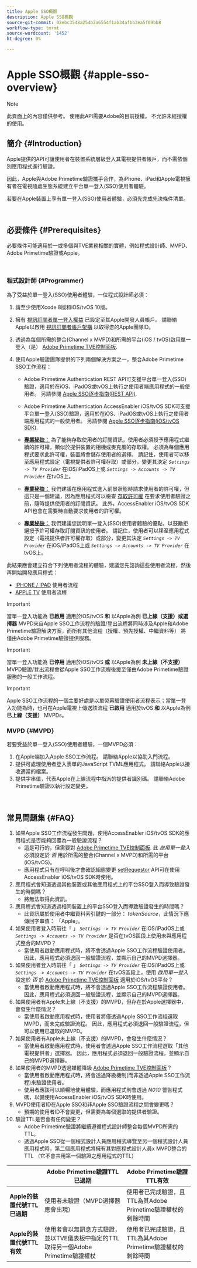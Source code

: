 ```yaml
---
title: Apple SSO概觀
description: Apple SSO概觀
source-git-commit: 02ebc3548a254b2a6554f1ab34afbb3ea5f09bb8
workflow-type: tm+mt
source-wordcount: '1452'
ht-degree: 0%

---
```


# Apple SSO概觀 {#apple-sso-overview}

>[!NOTE]
>
>此頁面上的內容僅供參考。 使用此API需要Adobe的目前授權。 不允許未經授權的使用。

## 簡介 {#Introduction}

Apple提供的API可讓使用者在裝置系統層級登入其電視提供者帳戶，而不需依個別應用程式進行驗證。

因此，Apple與Adobe Primetime驗證攜手合作，為iPhone、iPad和Apple電視擁有者在電視隨處生態系統建立平台單一登入(SSO)使用者體驗。

若要在Apple裝置上享有單一登入(SSO)使用者體驗，必須先完成先決條件清單。

</br>

## 必要條件 {#Prerequisites}

必要條件可能適用於一或多個與TVE業務相關的實體，例如程式設計師、MVPD、Adobe Primetime驗證或Apple。

</br>

### 程式設計師 {#Programmer}

為了受益於單一登入(SSO)使用者體驗，一位程式設計師必須：

1. 請至少使用Xcode 8版和iOS/tvOS 10版。

1. 擁有 [視訊訂閱者單一登入權益](https://developer.apple.com/documentation/bundleresources/entitlements/com_apple_developer_video-subscriber-single-sign-on) 已設定至其Apple開發人員帳戶。 請聯絡Apple以啟用 [視訊訂閱者帳戶架構](https://developer.apple.com/documentation/videosubscriberaccount) 以取得您的Apple團隊ID。

1. 透過為每個所需的整合(Channel x MVPD)和所需的平台(iOS / tvOS)啟用單一登入（是） [Adobe Primetime TVE控制面板](https://console.auth.adobe.com/).

1. 使用Apple驗證團隊提供的下列兩個解決方案之一，整合Adobe Primetime SSO工作流程：

   - Adobe Primetime Authentication REST API可支援平台單一登入(SSO)驗證，適用於在iOS、iPadOS或tvOS上執行之使用者端應用程式的一般使用者。 另請參閱 [Apple SSO逐步指南(REST API)](/help/authentication/apple-sso-cookbook-rest-api.md).

   - Adobe Primetime Authentication AccessEnabler iOS/tvOS SDK可支援平台單一登入(SSO)驗證，適用於在iOS、iPadOS或tvOS上執行之使用者端應用程式的一般使用者。 另請參閱 [Apple SSO逐步指南(iOS/tvOS SDK)](/help/authentication/apple-sso-cookbook-iostvos-sdk.md).

   - **<u>專業秘訣：</u>** 為了能夠存取使用者的訂閱資訊，使用者必須授予應用程式繼續的許可權，類似於提供裝置的相機或麥克風的存取權。 必須為每個應用程式要求此許可權，裝置將會儲存使用者的選擇。 請記住，使用者可以移至應用程式設定（電視提供者許可權存取）或部分，變更其決定 *`Settings -> TV Provider`* 在iOS/iPadOS上或 *`Settings -> Accounts -> TV Provider`* 在tvOS上。

   - **<u>專業秘訣：</u>** 我們建議在應用程式進入前景狀態時請求使用者的許可權，但這只是一個建議，因為應用程式可以檢查 [存取許可權](https://developer.apple.com/documentation/videosubscriberaccount/vsaccountmanager/1949763-checkaccessstatus) 在要求使用者驗證之前，隨時提供使用者的訂閱資訊。 此外，AccessEnabler iOS/tvOS SDK API也會在需要時自動要求使用者的許可權。

   - **<u>專業秘訣：</u>** 我們建議您說明單一登入(SSO)使用者體驗的優點，以鼓勵拒絕授予許可權存取訂閱資訊的使用者。 請記住，使用者可以移至應用程式設定（電視提供者許可權存取）或部分，變更其決定 *`Settings -> TV Provider`* 在iOS/iPadOS上或 *`Settings -> Accounts -> TV Provider`* 在tvOS上。

此結果應會建立符合下列使用者流程的體驗，建議您先諮詢這些使用者流程，然後再開始開發應用程式：

- [IPHONE / IPAD](http://tve.zendesk.com/hc/article_attachments/205624966/User_flows_AppleSSO_iOS_v2.pdf) 使用者流程
- [APPLE TV](http://tve.zendesk.com/hc/article_attachments/206669126/User_flows_tvOS.pdf) 使用者流程


>[!IMPORTANT]
>
> 當單一登入功能為 **已啟用** 適用於iOS/tvOS **和** 以Apple為例 **已上線（支援）或選擇器** MVPD來自Apple SSO工作流程的驗證/登出流程將同時涉及Apple和Adobe Primetime驗證解決方案，而所有其他流程（授權、預先授權、中繼資料等） 將僅由Adobe Primetime驗證提供服務。


>[!IMPORTANT]
>
> 當單一登入功能為 **已停用** 適用於iOS/tvOS **或** 以Apple為例 **未上線（不支援）** MVPD驗證/登出流程會從Apple SSO工作流程後援至僅由Adobe Primetime驗證服務的一般工作流程。


>[!IMPORTANT]
>
> Apple SSO工作流程的一個主要好處是以單熒幕驗證使用者流程表示；當單一登入功能為時，也可在Apple電視上傳送該流程 **已啟用** 適用於tvOS **和** 以Apple為例 **已上線（支援）** MVPDs。


### MVPD {#MVPD}

若要受益於單一登入(SSO)使用者體驗，一個MVPD必須：



1. 在Apple端加入Apple SSO工作流程。 請聯絡Apple以協助入門流程。
1. 提供可處理使用者登入表單的JavaScript TVML應用程式。 請聯絡Apple以接收適當的檔案。
1. 提供字串值，代表Apple在上線流程中指派的提供者識別碼。 請聯絡Adobe Primetime驗證以執行設定變更。

</br>

## 常見問題集 {#FAQ}

1. 如果Apple SSO工作流程發生問題，使用AccessEnabler iOS/tvOS SDK的應用程式是否能夠回覆為一般驗證流程？
   - 這是可行的，但需要對 [Adobe Primetime TVE控制面板](https://console.auth.adobe.com/). 此 *啟用單一登入* 必須設定於 *否* 用於所需的整合(Channel x MVPD)和所需的平台(iOS/tvOS)。
   - 應用程式只有在呼叫後才會確認組態變更 [setRequestor](/help/authentication/iostvos-sdk-api-reference.md#setReqV3) API可在使用AccessEnabler iOS/tvOS SDK時使用。
1. 應用程式會知道透過其他裝置或其他應用程式上的平台SSO登入而導致驗證發生的時間嗎？
   - 將無法取得此資訊。
1. 應用程式會知道透過相同裝置上的平台SSO登入而導致驗證發生的時間嗎？
   - 此資訊屬於使用者中繼資料索引鍵的一部分： *tokenSource*，此情況下應傳回字串值： 「Apple」。
1. 如果使用者登入時前往「 」 *`Settings -> TV Provider`* 在iOS/iPadOS上或 *`Settings -> Accounts -> TV Provider`* 是否在tvOS區段上使用未與應用程式整合的MVPD？
   - 當使用者啟動應用程式時，將不會透過Apple SSO工作流程驗證使用者。 因此，應用程式必須退回一般驗證流程，並顯示自己的MVPD選擇器。
1. 如果使用者登入時前往「 」 *`Settings -> TV Provider`* 在iOS/iPadOS上或 *`Settings -> Accounts -> TV Provider`* 在tvOS區段上，使用 *啟用單一登入* 設定於 *否* 於 [Adobe Primetime TVE控制面板](https://console.auth.adobe.com/) 適用於iOS/tvOS平台？
   - 當使用者啟動應用程式時，將不會透過Apple SSO工作流程驗證使用者。 因此，應用程式必須退回一般驗證流程，並顯示自己的MVPD選擇器。
1. 如果使用者有Apple未上線（不支援）的MVPD，但存在於Apple選擇器中，會發生什麼情況？
   - 當使用者啟動應用程式時，使用者將僅透過Apple SSO工作流程選取MVPD，而未完成驗證流程。 因此，應用程式必須退回一般驗證流程，但可以使用已選取的MVPD。
1. 如果使用者有Apple未上線（不支援）的MVPD，會發生什麼情況？
   - 當使用者啟動應用程式時，使用者會透過Apple SSO工作流程選取「其他電視提供者」選擇器。 因此，應用程式必須退回一般驗證流程，並顯示自己的MVPD選擇器。
1. 如果使用者的MVPD透過媒體降級 [Adobe Primetime TVE控制面板](https://console.auth.adobe.com/)？
   - 當使用者啟動應用程式時，將會透過降級機制(而非透過Apple SSO工作流程)來驗證使用者。
   - 使用者應該可以順暢地使用體驗，而應用程式則會透過 *N010* 警告程式碼，以備使用AccessEnabler iOS/tvOS SDK時使用。
1. MVPD使用者ID在Apple SSO和非Apple SSO驗證流程之間會變更嗎？
   - 預期的使用者ID不會變更，但需要為每個選取的提供者驗證。
1. 驗證TTL是否會有任何變更？
   - Adobe Primetime驗證將繼續遵循程式設計師整合每個MVPD所需的TTL。
   - 透過Apple SSO從一個程式設計人員應用程式導覽至另一個程式設計人員應用程式時，第二個應用程式將擁有其對應程式設計人員x MVPD整合的TTL （它不會共用第一個驗證之應用程式的TTL）

|                                      | Adobe Primetime驗證TTL已過期 | Adobe Primetime驗證TTL有效 |
| ------------------------------------ | ------------------------------------------------------------------------------------------------------------------------------- | --------------------------------------------------------------------------------------------------- |
| **Apple的裝置代號TTL已過期** | 使用者未驗證（MVPD選擇器應會出現） | 使用者已完成驗證，且TTL為其Adobe Primetime驗證權杖的剩餘時間 |
| **Apple的裝置代號TTL有效** | 使用者會以無訊息方式驗證，並以TVE儀表板中指定的TTL取得另一個Adobe Primetime驗證權杖 | 使用者已完成驗證，且TTL為其Adobe Primetime驗證權杖的剩餘時間 |

<!--

## Resources {#Resources}

- [Apple SSO Cookbook (REST API)](/help/authentication/apple-sso-cookbook-rest-api.md)
- [Apple SSO Cookbook (iOS/tvOS SDK)](/help/authentication/apple-sso-cookbook-iostvos-sdk.md)
- [Sign in with your TV provider on your iPhone, iPad, or iPod touch](https://support.apple.com/en-us/HT207035)
- [Use your pay TV or cable provider with Apple TV](https://support.apple.com/en-us/HT207035)
- [TV providers that let you sign in on your iPhone, iPad, or Apple TV](https://support.apple.com/en-us/HT208084)
- [TV Provider Authentication](https://developer.apple.com/design/human-interface-guidelines/tvos/system-capabilities/tv-provider-authentication/)
- [Apple Developer Documentation - Video Subscriber Account Framework](https://developer.apple.com/documentation/videosubscriberaccount)
-->
